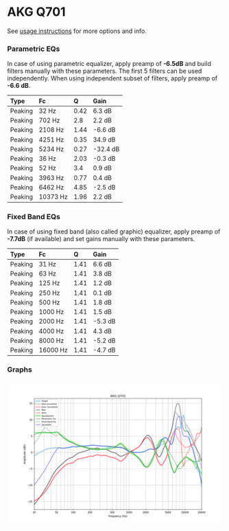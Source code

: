 # AKG Q701
See [usage instructions](https://github.com/jaakkopasanen/AutoEq#usage) for more options and info.

### Parametric EQs
In case of using parametric equalizer, apply preamp of **-6.5dB** and build filters manually
with these parameters. The first 5 filters can be used independently.
When using independent subset of filters, apply preamp of **-6.6 dB**.

| Type    | Fc       |    Q | Gain     |
|:--------|:---------|:-----|:---------|
| Peaking | 32 Hz    | 0.42 | 6.3 dB   |
| Peaking | 702 Hz   | 2.8  | 2.2 dB   |
| Peaking | 2108 Hz  | 1.44 | -6.6 dB  |
| Peaking | 4251 Hz  | 0.35 | 34.9 dB  |
| Peaking | 5234 Hz  | 0.27 | -32.4 dB |
| Peaking | 36 Hz    | 2.03 | -0.3 dB  |
| Peaking | 52 Hz    | 3.4  | 0.9 dB   |
| Peaking | 3963 Hz  | 0.77 | 0.4 dB   |
| Peaking | 6462 Hz  | 4.85 | -2.5 dB  |
| Peaking | 10373 Hz | 1.96 | 2.2 dB   |

### Fixed Band EQs
In case of using fixed band (also called graphic) equalizer, apply preamp of **-7.7dB**
(if available) and set gains manually with these parameters.

| Type    | Fc       |    Q | Gain    |
|:--------|:---------|:-----|:--------|
| Peaking | 31 Hz    | 1.41 | 6.6 dB  |
| Peaking | 63 Hz    | 1.41 | 3.8 dB  |
| Peaking | 125 Hz   | 1.41 | 1.2 dB  |
| Peaking | 250 Hz   | 1.41 | 0.1 dB  |
| Peaking | 500 Hz   | 1.41 | 1.8 dB  |
| Peaking | 1000 Hz  | 1.41 | 1.5 dB  |
| Peaking | 2000 Hz  | 1.41 | -5.3 dB |
| Peaking | 4000 Hz  | 1.41 | 4.3 dB  |
| Peaking | 8000 Hz  | 1.41 | -5.2 dB |
| Peaking | 16000 Hz | 1.41 | -4.7 dB |

### Graphs
![](./AKG%20Q701.png)